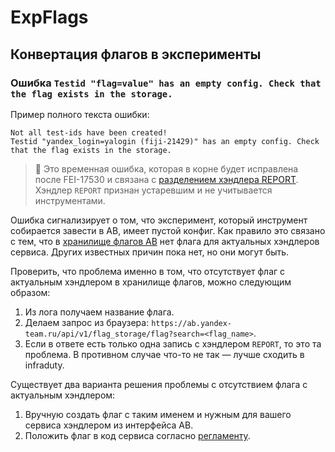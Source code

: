 # ExpFlags

## Конвертация флагов в эксперименты

### Ошибка `Testid "flag=value" has an empty config. Check that the flag exists in the storage.`

Пример полного текста ошибки:

```
Not all test-ids have been created!
Testid "yandex_login=yalogin (fiji-21429)" has an empty config. Check that the flag exists in the storage.
```

> 📖 Это временная ошибка, которая в корне будет исправлена после FEI-17530 и связана с [разделением хэндлера REPORT](https://wiki.yandex-team.ru/serp/experiments/docs/report-webvideoimg/#moegoflaganetvnovomxendlere). Хэндлер `REPORT` признан устаревшим и не учитывается инструментами.

Ошибка сигнализирует о том, что эксперимент, который инструмент собирается завести в AB, имеет пустой конфиг. Как правило это связано с тем, что в [хранилище флагов AB](https://ab.yandex-team.ru/flag_storage/flag) нет флага для актуальных хэндлеров сервиса. Других известных причин пока нет, но они могут быть.

Проверить, что проблема именно в том, что отсутствует флаг с актуальным хэндлером в хранилище флагов, можно следующим образом:

1. Из лога получаем название флага.
2. Делаем запрос из браузера: `https://ab.yandex-team.ru/api/v1/flag_storage/flag?search=<flag_name>`.
3. Если в ответе есть только одна запись с хэндлером `REPORT`, то это та проблема. В противном случае что-то не так — лучше сходить в infraduty.

Существует два варианта решения проблемы с отсутствием флага с актуальным хэндлером:

1. Вручную создать флаг с таким именем и нужным для вашего сервиса хэндлером из интерфейса AB.
2. Положить флаг в код сервиса согласно [регламенту](https://wiki.yandex-team.ru/search-interfaces/infra/infraspeed/docs/expflags/expflags-regulations).
